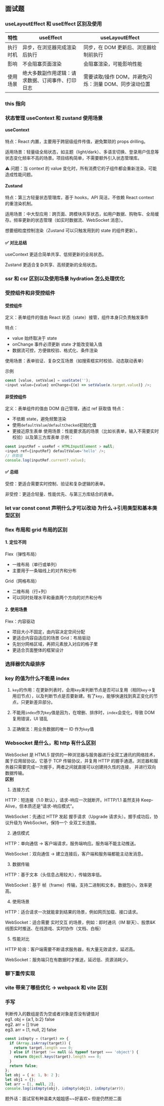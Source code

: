 ## 面试题

### useLayoutEffect 和 useEffect 区别及使用

| 特性     | useEffect                                        | useLayoutEffect                                       |
| -------- | ------------------------------------------------ | ----------------------------------------------------- |
| 执行时机 | 异步，在浏览器完成渲染后执行                     | 同步，在 DOM 更新后、浏览器绘制前执行                 |
| 影响     | 不会阻塞页面渲染                                 | 会阻塞渲染，可能影响性能                              |
| 使用场景 | 绝大多数副作用逻辑：请求数据、订阅事件、打印日志 | 需要读取/操作 DOM，并避免闪烁：测量 DOM、同步滚动位置 |

### this 指向

### 状态管理 useContext 和 zustand 使用场景

#### useContext

特点：React 内置，主要用于跨层级组件传值，避免繁琐的 props drilling。

适用场景：轻量级全局状态，如主题（light/dark）、多语言切换、登录用户信息等状态变化频率不高的场景。项目结构简单，不需要额外引入状态管理库。

⚠️ 问题：当 context 的 value 变化时，所有消费它的子组件都会重新渲染，可能造成性能问题。

#### Zustand

特点：第三方轻量状态管理库，基于 hooks，API 简洁，不依赖 React context 的重渲染机制。

适用场景：中大型应用：跨页面、跨模块共享状态，如用户数据、购物车、全局缓存。频率更新的状态管理（如实时数据流、WebSocket 消息）。

想要细粒度控制渲染（Zustand 可以只触发用到的 state 的组件更新）。

#### ✅ 对比总结

useContext 更适合简单共享、低频更新的全局状态。

Zustand 更适合复杂共享、高频更新的全局状态。

### ssr 和 csr 区别以及使用场景 hydration 怎么处理优化

### 受控组件和非受控组件

#### 受控组件

定义：表单组件的值由 React 状态（state）接管，组件本身只负责触发事件

特点：

- value 始终取决于 state
- onChange 事件必须更新 state 才能改变输入值
- 数据流可控，方便做校验、格式化、条件渲染

使用场景：表单验证、复杂交互场景（如搜索框实时校验、动态联动表单）

示例

```js
const [value, setValue] = useState('');
<input value={value} onChange={(e) => setValue(e.target.value)} />;
```

#### 非受控组件

定义：表单组件的值由 DOM 自己管理，通过 ref 获取值
特点：

- 不依赖 state，避免频繁渲染
- 使用`defaultValue`/`defaultChecked`初始化值
- 更接近原生表单
  使用场景：性能要求高的场景（比如长表单，输入不需要实时校验）以及第三方库表单
  示例：

```js
const inputRef = useRef < HTMLInputElement > null;
<input ref={inputRef} defaultValue='hello' />;
// 获取值
console.log(inputRef.current?.value);
```

#### ✅ 总结

受控：更适合需要实时控制、验证和复杂逻辑的表单。

非受控：更适合轻量、性能优先、与第三方库结合的表单。

### let var const const 声明什么才可以改动 为什么->引用类型和基本类型区别

### flex 布局和 grid 布局的区别

#### 1. 定位不同

Flex（弹性布局）

- 一维布局（单行或单列）
- 主要用于一条轴线上的对齐和分布

Grid（网格布局）

- 二维布局（行+列）
- 可以同时处理水平和垂直两个方向的对齐和分布

#### 2. 使用场景

Flex：内容驱动

- 项目大小不固定，由内容决定空间分配
- 更适合内容自适应的场景
  Grid：布局驱动
- 先划分网格区域，再把元素放入对应的格子里
- 更适合页面整体的框架设计

### 选择器优先级排序

### key 的值为什么不能是 index

1. `key`的作用：在更新列表时，会用`key`来判断节点是否可以复用（相同`key`->复用旧节点），以及判断节点是否要新建。有了`key`，能够快速找到真正变化的节点，只更新差异部分。

2. 不能用`index`作为`key`值是因为，在增删、排序时，`index`会变化，导致 DOM 复用错误，UI 错乱

3. 正确做法：用业务数据的唯一 ID 作为`key`值

### Websocket 是什么，和 http 有什么区别

WebSocket 是 HTML5 提供的一种浏览器与服务器进行全双工通讯的网络技术，属于应用层协议。它基于 TCP 传输协议，并复用 HTTP 的握手通道。浏览器和服务器只需要完成一次握手，两者之间就直接可以创建持久性的连接， 并进行双向数据传输。  
**区别**

1. 连接方式

HTTP：短连接（1.0 默认），请求-响应一次就断开。HTTP/1.1 虽然支持 Keep-Alive，但本质还是“请求-响应模式”。

WebSocket：先通过 HTTP 发起 握手请求（Upgrade 请求头）。握手成功后，协议升级为 WebSocket，保持一个 全双工长连接。

2. 通信模式

HTTP：单向通信 → 客户端请求，服务端响应。服务端不能主动推送。

WebSocket：双向通信 → 建立连接后，客户端和服务端都能主动发消息。

3. 数据传输

HTTP：基于文本（头信息占用较大），传输效率低。

WebSocket：基于 帧（frame）传输，支持二进制和文本，数据包小，效率更高。

4. 使用场景

HTTP：适合请求一次就能拿到结果的场景，例如网页加载、接口请求。

WebSocket：适合需要 实时交互 的场景，例如：即时通讯（IM 聊天）、股票&K 线图实时推送、在线游戏、实时协作（文档、白板）

5. 性能对比

HTTP 轮询：客户端需要不断请求服务器，有大量无效请求，延迟高。

WebSocket：服务端只在有数据时才推送，延迟低、资源消耗少。

### 聊下重传实现

### vite 带来了哪些优化 -> webpack 和 vite 区别

### 手写

判断传入的数组是否为空或者对象是否没有键值对  
eg1. obj = {a:1, b:2} false  
eg2. arr = [] true  
eg3. arr = [1, null, 2] false

```js
const isEmpty = (target) => {
  if (Array.isArray(target)) {
    return target.length === 0;
  } else if (target !== null && typeof target === 'object') {
    return Object.keys(target).length === 0;
  }
  return false;
};
let obj = { a: 1, b: 2 };
let obj1 = {};
let arr = [1, null, 2];
console.log(isEmpty(obj), isEmpty(obj1), isEmpty(arr));
```

题外话：面试官有种温柔大姐姐感~~好喜欢~
但是仍然拒二面
